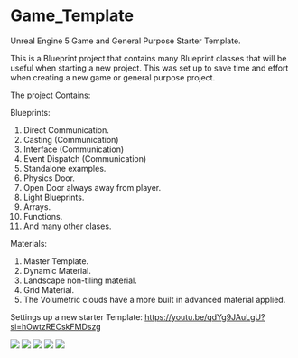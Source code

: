 # Game_Template
 Unreal Engine 5 Game and General Purpose Starter Template.

 This is a Blueprint project that contains many Blueprint classes that will be useful when starting a new project. This was set up to save time and effort when creating a new game or general purpose project.

 The project Contains:

 Blueprints:
 1. Direct Communication.
 2. Casting (Communication)
 3. Interface (Communication)
 4. Event Dispatch (Communication)
 5. Standalone examples.
 6. Physics Door.
 7. Open Door always away from player.
 8. Light Blueprints.
 9. Arrays.
 10. Functions.
 11. And many other clases.

Materials:
1. Master Template.
2. Dynamic Material.
3. Landscape non-tiling material.
4. Grid Material.
5. The Volumetric clouds have a more built in advanced material applied.


Settings up a new starter Template:
https://youtu.be/qdYg9JAuLgU?si=hOwtzRECskFMDszg 


![](https://github.com/motionforge/Game-Starter-Template/blob/main/ScreenShots/HighresScreenshot00001.png)
![](https://github.com/motionforge/Game-Starter-Template/blob/main/ScreenShots/HighresScreenshot00000.png)
![](https://github.com/motionforge/Game-Starter-Template/blob/main/ScreenShots/HighresScreenshot00002.png)
![](https://github.com/motionforge/Game-Starter-Template/blob/main/ScreenShots/HighresScreenshot00003.png)
![](https://github.com/motionforge/Game-Starter-Template/blob/main/ScreenShots/HighresScreenshot00004.png)
